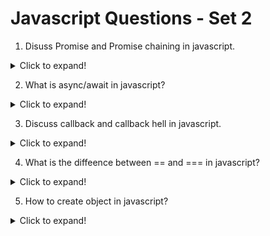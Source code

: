 # Javascript Questions - Set 2


1. Disuss Promise and Promise chaining in javascript.

<details>
  <summary>Click to expand!</summary>

Promises are a way to handle asynchronous operations in JavaScript. They allow you to write code that can be executed asynchronously, without blocking the main thread. Promises are created using the `Promise` constructor, and can be chained together using the `then` method.

Promises have three states: `pending`, `fulfilled`, and `rejected`. When a promise is pending, it means that the asynchronous operation is still in progress. When a promise is fulfilled, it means that the asynchronous operation has completed successfully. When a promise is rejected, it means that the asynchronous operation has failed.

Promises can be chained together using the `then` method. The `then` method takes two arguments: a success callback and an error callback. The success callback is called when the promise is fulfilled, and the error callback is called when the promise is rejected.

Here's an example of using promises to fetch data from an API:

```javascript
function foodOrder() {
    return new Promise((resolve, reject) => {
        console.log('ordering food...');

        setTimeout(() => {

            let isDelivered = false;

            if (isDelivered) {
                resolve('Food is delivered.')
            } else {
                reject('food order is canceled')
            }

        }, 500)
    })
}

foodOrder()
.then((message) => console.log(message))
.catch((error) => console.log(error));

----------------------------------------------------

fetch('https://api.freeapi.app/v1/jokes/random')
  .then(response => response.json())
  .then(data => console.log(data))
  .catch(error => console.error(error));
```


</details>


2. What is async/await in javascript?

<details>
  <summary>Click to expand!</summary>

Async/await is a syntax feature in JavaScript that allows you to write asynchronous code in a more synchronous way. It uses the `async` and `await` keywords to define asynchronous functions.

Async/Await in JavaScript provides a way to handle asynchronous operations in a more readable and straightforward manner compared to using promises alone. It's built on top of promises and allows you to write asynchronous code that looks like synchronous code.

An async function is a function that always returns a promise. If the function returns a value, that value is automatically wrapped in a resolved promise. If the function throws an error, it’s wrapped in a rejected promise.

The await keyword can only be used inside async functions. It makes JavaScript wait until the promise is resolved or rejected, and then returns the result. While waiting, other code can continue to run (non-blocking).

Async/await is a cleaner way to work with promises in JavaScript. It allows me to write asynchronous code that looks and behaves like synchronous code, making it easier to read and debug. By marking a function as async, I can use the await keyword to pause execution until a promise is resolved, all without blocking the main thread. This approach makes handling asynchronous operations like data fetching more intuitive and maintainable.

Here's an example of using async/await to fetch data from an API:

```javascript
Example 1:

async function fetchData() {
  try {
    const response = await fetch('https://api.freeapi.app/v1/jokes/random');
    const data = await response.json();
    console.log(data);
  } catch (error) {
    console.error(error);
  }
}

fetchData()
  .then(() => console.log('Data fetched'))
  .catch(error => console.error(error));


--------------------------------------------------------------------------------------
Example 2:

// Simulate a function that fetches user data from a server
function fetchUserData() {
  return new Promise((resolve) => {
    setTimeout(() => {
      resolve({ name: "John", age: 30 });
    }, 2000); // Simulate a 2-second delay
  });
}

// Use async/await to fetch the data
async function getUserData() {
  console.log("Fetching user data...");

  // Wait for the user data to be fetched
  const userData = await fetchUserData();

  // Continue execution after the data is fetched
  console.log("User Data:", userData);
}

// Call the async function
getUserData();

```

In this example, the `fetchData` function is defined as an asynchronous function using the `async` keyword. The `await` keyword is used to wait for the `fetch` function to complete before moving on to the next line of code. All code after the `await` keyword, rest of the function is executed in the microtask queue.
</details>

3. Discuss callback and callback hell in javascript.
  <details>
  <summary>Click to expand!</summary>
  
  Callback functions are functions that are passed as arguments to other functions and are called when a certain event occurs. They are commonly used in JavaScript to handle asynchronous operations, such as making HTTP requests or reading from a file.

  example:

  ```javascript
  function readFile(filename, callback) {
    fs.readFile(filename, 'utf8', (err, data) => {
      if (err) return callback(err);
      callback(null, data);
    });
  }

  readFile('file.txt', (err, data) => {
    if (err) throw err;
    console.log(data);
  });

  setTimeout(() => {
    console.log('Timeout');
  }, 1000);
  ```

Callback hell is a problem in JavaScript where functions are nested inside each other, making the code difficult to read and understand. It can lead to callbacks being called multiple times or not being called at all, which can cause unexpected behavior.

Here's an example of callback hell:

```javascript

fetchRandomJoke(joke) =>{
  console.log(joke);
  translateJoke(joke, translation) =>{
    console.log(translation);
    writeToFile(translation, file) =>{
      console.log('Joke written to file');
      sendEmail(translation, email) =>{
        console.log('Joke sent to email');
      }
    }
  }
}

//better way to do it
const fetchRandomJoke = async (joke) => {
  const joke = await fetchJoke();
  const translation = await translateJoke(joke);
  await writeToFile(translation, file);
  await sendEmail(translation, email);
}
```

In this example, the `fetchRandomJoke` function is called with a callback function that is passed to the `translateJoke` function. The `translateJoke` function is called with a callback function that is passed to the `writeToFile` function. The `writeToFile` function is called with a callback function that is passed to the `sendEmail` function.

The problem with this code is that the callback functions are nested inside each other, making the code difficult to read and understand. It can lead to callbacks being called multiple times or not being called at all, which can cause unexpected behavior. To avoid callback hell, it's recommended to use async/await or promises to handle asynchronous operations.
  

</details>

4. What is the diffeence between == and === in javascript?

<details>
  <summary>Click to expand!</summary>

`==` compares the values of two operands for equality, while `===` compares the values of two operands for strict equality. In other words, `==` checks if the operands are equal, while `===` checks if the operands are equal and of the same type.

Here's an example of using `==` and `===` in JavaScript:

```javascript
let a = 5;
let b = 5;

console.log(a == b); // Output: true
console.log(a === b); // Output: true

a = '5';
b = '5';

console.log(a == b); // Output: false
console.log(a === b); // Output: false
```

In this example, the `==` operator is used to compare the values of `a` and `b`, and the result is `true`. The `===` operator is used to compare the values of `a` and `b`, and the result is also `true`.

In the second example, the `==` operator is used to compare the values of `a` and `b`, and the result is `false`. The `===` operator is used to compare the values of `a` and `b`, and the result is also `false`.

</details>


5. How to create object in javascript?

<details>
  <summary>Click to expand!</summary>

Objects are a fundamental data type in JavaScript. They can be created using object literals or constructor functions.

Object literals are enclosed in curly braces `{}` and are used to create objects with key-value pairs. Here's an example of an object literal:

```javascript
const person = {
  name: 'John',
  age: 30,
  city: 'New York'
};
```

Constructor functions are used to create objects with custom properties and methods. Here's an example of a constructor function:

```javascript
function Person(name, age, city) {
  this.name = name;
  this.age = age;
  this.city = city;
}

const person = new Person('John', 30, 'New York');
```

In this example, the `Person` function is used as a constructor function to create a new object with the specified properties.

Although there are other ways to create objects such as using the `Object.create()` method, object literals and constructor functions are the most common ways to create objects in JavaScript.

</details>

